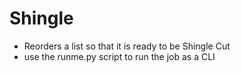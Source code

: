 # Shingle
- Reorders a list so that it is ready to be Shingle Cut
- use the runme.py script to run the job as a CLI
